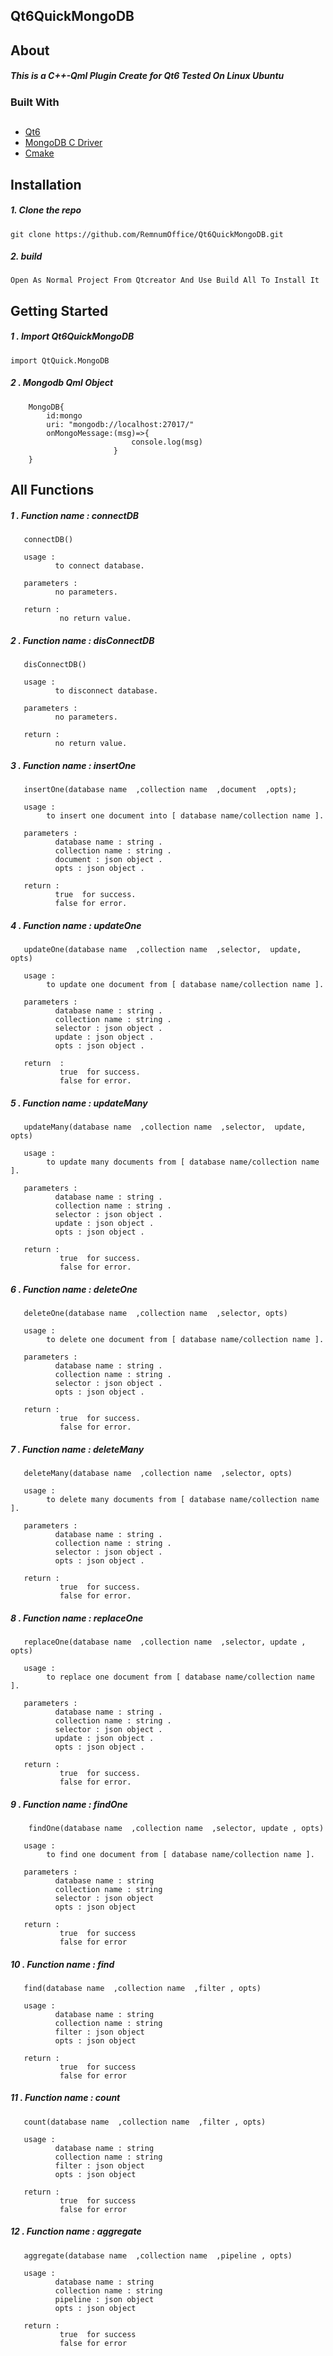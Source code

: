   <h2> Qt6QuickMongoDB </h2>



<!-- ABOUT THE PROJECT -->
## About 
##### This is a C++-Qml Plugin Create for Qt6 Tested On Linux Ubuntu 
### Built With
##  
* [Qt6](https://www.qt.io/product/qt6)
* [MongoDB C Driver](https://www.mongodb.com/docs/drivers/c/)
* [Cmake](https://cmake.org/)



## Installation


##### 1. Clone the repo
```
git clone https://github.com/RemnumOffice/Qt6QuickMongoDB.git  
```

##### 2. build
```
Open As Normal Project From Qtcreator And Use Build All To Install It

```



## Getting Started
##### 1 . Import Qt6QuickMongoDB 

```
import QtQuick.MongoDB
 ```

##### 2 . Mongodb Qml Object 
```
    MongoDB{
        id:mongo
        uri: "mongodb://localhost:27017/"
        onMongoMessage:(msg)=>{
                           console.log(msg)
                       }
    }

```


## All Functions


##### 1 .  Function name : connectDB

```
   connectDB()
   
   usage :
          to connect database.
          
   parameters : 
          no parameters.
          
   return :
           no return value.
```

##### 2 .  Function name : disConnectDB
 
```
   disConnectDB()
   
   usage :
          to disconnect database.
   
   parameters : 
          no parameters.
   
   return :
          no return value.
```


##### 3 .  Function name : insertOne
 
```
   insertOne(database name  ,collection name  ,document  ,opts);
   
   usage :
        to insert one document into [ database name/collection name ].
        
   parameters : 
          database name : string .
          collection name : string .
          document : json object .
          opts : json object .
          
   return :
          true  for success.
          false for error.
```

##### 4 .  Function name : updateOne
 
```
   updateOne(database name  ,collection name  ,selector,  update, opts)
    
   usage :
        to update one document from [ database name/collection name ].
        
   parameters : 
          database name : string .
          collection name : string .
          selector : json object .
          update : json object .
          opts : json object .
          
   return  :
           true  for success.
           false for error.
```

##### 5 .  Function name : updateMany

```
   updateMany(database name  ,collection name  ,selector,  update, opts)
   
   usage :
        to update many documents from [ database name/collection name ].
        
   parameters : 
          database name : string .
          collection name : string .
          selector : json object .
          update : json object .
          opts : json object .
          
   return :
           true  for success.
           false for error.
```

##### 6 .  Function name : deleteOne 

```
   deleteOne(database name  ,collection name  ,selector, opts)
    
   usage :
        to delete one document from [ database name/collection name ].
        
   parameters : 
          database name : string .
          collection name : string .
          selector : json object .
          opts : json object .
          
   return :
           true  for success.
           false for error.
```

##### 7 .  Function name : deleteMany

```
   deleteMany(database name  ,collection name  ,selector, opts)
    
   usage :
        to delete many documents from [ database name/collection name ].
        
   parameters :
          database name : string .
          collection name : string .
          selector : json object .
          opts : json object .
          
   return :
           true  for success.
           false for error.
```

##### 8 .  Function name : replaceOne
 
```
   replaceOne(database name  ,collection name  ,selector, update , opts)
    
   usage :
        to replace one document from [ database name/collection name ].
        
   parameters : 
          database name : string .
          collection name : string .
          selector : json object .
          update : json object .
          opts : json object .
          
   return :
           true  for success.
           false for error.
```

##### 9 .  Function name : findOne
 
```
    findOne(database name  ,collection name  ,selector, update , opts)
    
   usage :
        to find one document from [ database name/collection name ].
        
   parameters :
          database name : string 
          collection name : string
          selector : json object
          opts : json object
          
   return :
           true  for success 
           false for error
```
##### 10 .  Function name : find
 
```   
   find(database name  ,collection name  ,filter , opts)
    
   usage :
          database name : string 
          collection name : string
          filter : json object
          opts : json object
          
   return :
           true  for success 
           false for error
```

##### 11 .  Function name : count
 
```
   count(database name  ,collection name  ,filter , opts)
    
   usage :
          database name : string 
          collection name : string
          filter : json object
          opts : json object
          
   return :
           true  for success 
           false for error
```

##### 12 .  Function name : aggregate
 
```
   aggregate(database name  ,collection name  ,pipeline , opts)
    
   usage :
          database name : string 
          collection name : string
          pipeline : json object
          opts : json object
          
   return :
           true  for success 
           false for error
```




<!--
    bool insertOne(QString dbStr,QString collectionStr,QJSValue document,QJSValue opts);

    bool updateOne(QString dbStr,QString collectionStr, QJSValue selector, QJSValue update,QJSValue opts);
    bool updateMany(QString dbStr,QString collectionStr, QJSValue selector, QJSValue update,QJSValue opts);

    bool deleteOne(QString dbStr,QString collectionStr, QJSValue selector, QJSValue opts);
    bool deleteMany(QString dbStr,QString collectionStr, QJSValue selector, QJSValue opts);



    bool replaceOne(QString dbStr,QString collectionStr, QJSValue selector, QJSValue update,QJSValue opts);


    QVariant findOne(QString dbStr,QString collectionStr, QJSValue filter,QJSValue opts);
    QVariant find(QString dbStr,QString collectionStr, QJSValue filter,QJSValue opts);
    int count(QString dbStr,QString collectionStr, QJSValue filter,QJSValue opts);

    QVariant aggregate(QString dbStr,QString collectionStr, QJSValue pipeline,QJSValue opts);


    void connectDB();
    void disConnectDB();

-->
